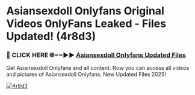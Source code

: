 # Asiansexdoll Onlyfans Original Videos 0nlyFans Leaked - Files Updated! (4r8d3)

<h3>🔴 CLICK HERE 🌐==►► <a href="https://tinyurl.com/ehrbuxhb" rel="nofollow">Asiansexdoll Onlyfans Updated Files</a></h3>

Get Asiansexdoll Onlyfans and all content. Now you can access all videos and pictures of Asiansexdoll Onlyfans. New Updated Files 2025!

[![4r8d3](https://i.imgur.com/lVYEuWS.gif)](https://tinyurl.com/ehrbuxhb)
